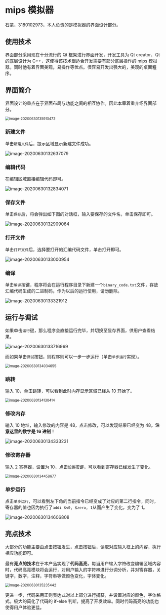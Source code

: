 # mips 模拟器

石蒙，3180102973，本人负责的是模拟器的界面设计部分。

## 使用技术

界面部分采用现在十分流行的 Qt 框架进行界面开发，开发工具为 Qt creator，Qt 的底层设计为 C++，这使得该技术很适合开发需要有部分底层操作的 mips 模拟器。同时他有着界面美观，易操作等优点。很容易开发出强大的，美观的桌面程序。

## 界面简介

界面设计的重点在于界面布局与功能之间的相互协作。因此本章着重介绍界面部分。

<img src="D:\mips-simulator\石蒙.assets\image-20200630135910472.png" alt="image-20200630135910472" style="zoom:80%;" />

### 新建文件

单击`新建文件`后，提示区域显示新建文件成功。

![image-20200630132637079](D:\mips-simulator\石蒙.assets\image-20200630132637079.png)

### 编辑代码

在编辑区域直接编辑代码即可。

![image-20200630132834071](D:\mips-simulator\石蒙.assets\image-20200630132834071.png)

### 保存文件

单击`保存`后，将会弹出如下图的对话框，输入要保存的文件名，单击保存即可。

![image-20200630132909064](D:\mips-simulator\石蒙.assets\image-20200630132909064.png)

### 打开文件

单击`打开文件`后，选择要打开的汇编代码文件，单击打开即可。

![image-20200630133000954](D:\mips-simulator\石蒙.assets\image-20200630133000954.png)

### 编译

单击`编译`按键，程序将会在运行程序目录下新建一个`binary_code.txt`文件，存放汇编代码生成的二进制码，作为以后的运行使用，请勿删除。

![image-20200630133321912](D:\mips-simulator\石蒙.assets\image-20200630133321912.png)

## 运行与调试

如果单击`运行`键，那么程序会直接运行完毕，并切换至显存界面，供用户查看结果。

![image-20200630133716969](D:\mips-simulator\石蒙.assets\image-20200630133716969.png)

而如果单击`调试`按钮，则程序则可以一步一步运行（单击`单步运行`实现）。

<img src="D:\mips-simulator\石蒙.assets\image-20200630134034655.png" alt="image-20200630134034655" style="zoom:80%;" />

### 跳转

输入 10，单击跳转，可以看到此时内存显示区域已经从 10 开始了。

<img src="D:\mips-simulator\石蒙.assets\image-20200630134130414.png" alt="image-20200630134130414" style="zoom:80%;" />

### 修改内存

输入 10 地址，输入修改的内容是 48，点击修改，可以发现结果已经变为 48。**注意这里的数字是 16 进制！**

![image-20200630134333231](D:\mips-simulator\石蒙.assets\image-20200630134333231.png)

### 修改寄存器

输入 2 寄存器，设置为 10，点击`设置`按键，可以看到寄存器已经发生了变化。

<img src="D:\mips-simulator\石蒙.assets\image-20200630134458677.png" alt="image-20200630134458677" style="zoom:80%;" />

### 单步运行

点击`单步运行`，可以看到左下角的当前指令已经变成了对应的第二行指令，同时，寄存器的值也因为执行了`addi $v0, $zero, 1`从而产生了变化，变为了 1。

![image-20200630134606808](D:\mips-simulator\石蒙.assets\image-20200630134606808.png)

## 亮点技术

大部分的功能主要由点击按钮发生，点击按钮后，读取对应输入框上的内容，执行相应功能即可。

最有**亮点的技术**在于本产品实现了**代码高亮**，每当用户输入字符改变编辑区域内容时，代码高亮模块将会运行，对用户输入的字符串进行分词分析，并对寄存器，关键字，数字，注释，字符串等做颜色变化，字体变化。

<img src="D:\mips-simulator\石蒙.assets\image-20200630135235442.png" alt="image-20200630135235442" style="zoom:80%;" />

更进一步，代码采用正则表达式对以上部分进行捕获，并设置对应的颜色，字体格式。极大的简化了代码的 if-else 判断，提高了开发效率。同时代码高亮的功能也使得用户体验更佳。